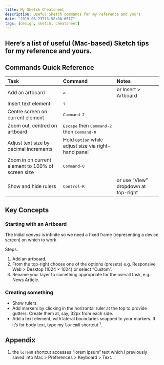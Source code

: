 ```yaml
---
title: My Sketch Cheatsheet
description: Useful Sketch commands for my reference and yours
date: "2019-06-23T16:58:08.051Z"
tags: [design, sketch, cheatsheet]
---
```

Here’s a list of useful (Mac-based) Sketch tips for my reference and yours.
---

## Commands Quick Reference

| Task            |      Command      |  Notes              |
|:----------------|:------------------|:--------------------|
| Add an artboard | <kbd>a</kbd>               | or Insert > Artboard |
| Insert text element | <kbd>t</kbd>               | |
| Centre screen on current element | <kbd>Command-2</kbd>               | |
| Zoom out, centred on artboard | <kbd>Escape</kbd> then <kbd>Command-2</kbd> then <kbd>Command-0</kbd>               | |
| Adjust text size by decimal increments | Hold <kbd>Option</kbd> while adjust size via right-hand panel               | |
| Zoom in on current element to 100% of screen size | <kbd>Command-0</kbd>               | |
| Show and hide rulers | <kbd>Control-R</kbd> | or use “View” dropdown at top-right |



## Key Concepts

### Starting with an Artboard

The initial _canvas_ is infinite so we need a fixed frame (representing a device screen) on which to work. 

Steps: 
1. Add an artboard. 
1. From the top-right choose one of the options (presets) e.g. Responsive Web > Desktop (1024 × 1024) or select “Custom”.
1. Rename your layer to something appropriate for the overall task, e.g. News Article.

### Creating something

- Show rulers.
- Add markers by clicking in the horizontal ruler at the top to provide gutters. Create them at, say, 32px from each side.
- Add a text element, with lateral boundaries snapped to your markers. If it’s for body text, type my <kbd>lorem0</kbd> shortcut <sup>1</sup>.

## Appendix

1. the `lorem0` shortcut accesses “lorem ipsum” text which I previously saved into Mac > Preferences > Keyboard > Text.
